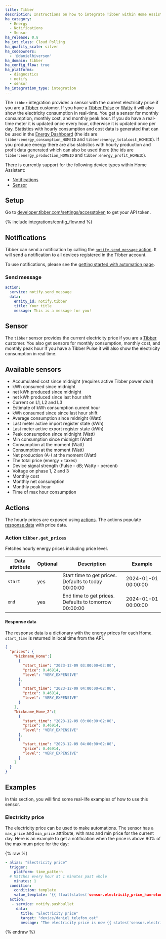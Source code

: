```yaml
---
title: Tibber
description: Instructions on how to integrate Tibber within Home Assistant.
ha_category:
  - Energy
  - Notifications
  - Sensor
ha_release: 0.8
ha_iot_class: Cloud Polling
ha_quality_scale: silver
ha_codeowners:
  - '@danielhiversen'
ha_domain: tibber
ha_config_flow: true
ha_platforms:
  - diagnostics
  - notify
  - sensor
ha_integration_type: integration
---
```


The `tibber` integration provides a sensor with the current electricity price if you are a [Tibber](https://tibber.com/) customer.
If you have a [Tibber Pulse](https://tibber.com/no/store/produkt/pulse) or [Watty](https://tibber.com/se/store/produkt/watty-smart-energimatare) it will also show the electricity consumption in real-time. You get a sensor for monthly consumption, monthly cost, and monthly peak hour. If you do have a real-time meter it is updated once every hour, otherwise it is updated once per day. Statistics with hourly consumption and cost data is generated that can be used in the [Energy Dashboard](/docs/energy/) (the ids are `tibber:energy_consumption_HOMEID` and `tibber:energy_totalcost_HOMEID`). If you produce energy there are also statistics with hourly production and profit data generated which can also be used there (the ids are `tibber:energy_production_HOMEID` and `tibber:energy_profit_HOMEID`).

There is currently support for the following device types within Home Assistant:

- [Notifications](#notifications)
- [Sensor](#sensor)

## Setup

Go to [developer.tibber.com/settings/accesstoken](https://developer.tibber.com/settings/accesstoken) to get your API token.

{% include integrations/config_flow.md %}

## Notifications

Tibber can send a notification by calling the [`notify.send_message` action](/integrations/notify/). It will send a notification to all devices registered in the Tibber account.

To use notifications, please see the [getting started with automation page](/getting-started/automation/).

### Send message

```yaml
action:
  service: notify.send_message
  data:
    entity_id: notify.tibber
    title: Your title
    message: This is a message for you!
```

## Sensor

The `tibber` sensor provides the current electricity price if you are a [Tibber](https://tibber.com/) customer.
You also get sensors for monthly consumption, monthly cost, and monthly peak hour
If you have a Tibber Pulse it will also show the electricity consumption in real time.

## Available sensors

- Accumulated cost since midnight (requires active Tibber power deal)
- kWh consumed since midnight
- net kWh produced since midnight
- net kWh produced since last hour shift
- Current on L1, L2 and L3
- Estimate of kWh consumption current hour
- kWh consumed since since last hour shift
- Average consumption since midnight (Watt)
- Last meter active import register state (kWh)
- Last meter active export register state (kWh)
- Peak consumption since midnight (Watt)
- Min consumption since midnight (Watt)
- Consumption at the moment (Watt)
- Consumption at the moment (Watt)
- Net production (A-) at the moment (Watt)
- The total price (energy + taxes)
- Device signal strength (Pulse - dB; Watty - percent)
- Voltage on phase 1, 2 and 3
- Monthly cost
- Monthly net consumption
- Monthly peak hour
- Time of max hour consumption

</div>

## Actions

The hourly prices are exposed using [actions](/docs/scripts/service-calls/). The actions populate [response data](/docs/scripts/service-calls#use-templates-to-handle-response-data) with price data.

### Action `tibber.get_prices`

Fetches hourly energy prices including price level.

| Data attribute | Optional | Description | Example |
| ---------------------- | -------- | ----------- | --------|
| `start` | yes | Start time to get prices. Defaults to today 00:00:00 | 2024-01-01 00:00:00 |
| `end` | yes | End time to get prices. Defaults to tomorrow 00:00:00 | 2024-01-01 00:00:00 |

#### Response data

The response data is a dictionary with the energy prices for each Home. `start_time` is returned in local time from the API.

```json
{
  "prices": {
    "Nickname_Home":[
      {
        "start_time": "2023-12-09 03:00:00+02:00",
        "price": 0.46914,
        "level": "VERY_EXPENSIVE"
      },
      {
        "start_time": "2023-12-09 04:00:00+02:00",
        "price": 0.46914,
        "level": "VERY_EXPENSIVE"
      }
    ],
    "Nickname_Home_2":[
      {
        "start_time": "2023-12-09 03:00:00+02:00",
        "price": 0.46914,
        "level": "VERY_EXPENSIVE"
      },
      {
        "start_time": "2023-12-09 04:00:00+02:00",
        "price": 0.46914,
        "level": "VERY_EXPENSIVE"
      }
    ]
  }
}
```

## Examples

In this section, you will find some real-life examples of how to use this sensor.

### Electricity price

The electricity price can be used to make automations. The sensor has a `max_price` and `min_price` attribute, with max and min price for the current day. Here is an example to get a notification when the price is above 90% of the maximum price for the day:

{% raw %}

```yaml
- alias: "Electricity price"
  trigger:
    platform: time_pattern
  # Matches every hour at 1 minutes past whole
    minutes: 1
  condition:
    condition: template
    value_template: '{{ float(states('sensor.electricity_price_hamretunet_10')) > 0.9 * float(state_attr('sensor.electricity_price_hamretunet_10', 'max_price')) }}'
  action:
   - service: notify.pushbullet
     data:
       title: "Electricity price"
       target: "device/daniel_telefon_cat"
       message: "The electricity price is now {{ states('sensor.electricity_price_hamretunet_10') }}"
```



{% endraw %}
